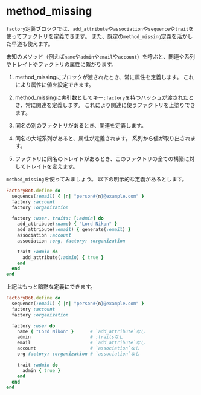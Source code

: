 # method_missing

`factory`定義ブロックでは、`add_attribute`や`association`や`sequence`や`trait`を使ってファクトリを定義できます。
また、既定の`method_missing`定義を活かした早道も使えます。

未知のメソッド（例えば`name`や`admin`や`email`や`account`）を呼ぶと、関連や系列やトレイトやファクトリの属性に繋がります。

1. method\_missingにブロックが渡されたとき、常に属性を定義します。
   これにより属性に値を設定できます。

1. method\_missingに実引数としてキー`:factory`を持つハッシュが渡されたとき、常に関連を定義します。
   これにより関連に使うファクトリを上塗りできます。

1. 同名の別のファクトリがあるとき、関連を定義します。

1. 同名の大域系列があると、属性が定義されます。
   系列から値が取り出されます。

1. ファクトリに同名のトレイトがあるとき、このファクトリの全ての構築に対してトレイトを変えます。

`method_missing`を使ってみましょう。
以下の明示的な定義があるとします。

```ruby
FactoryBot.define do
  sequence(:email) { |n| "person#{n}@example.com" }
  factory :account
  factory :organization

  factory :user, traits: [:admin] do
    add_attribute(:name) { "Lord Nikon" }
    add_attribute(:email) { generate(:email) }
    association :account
    association :org, factory: :organization

    trait :admin do
      add_attribute(:admin) { true }
    end
  end
end
```

上記はもっと暗黙な定義にできます。

```ruby
FactoryBot.define do
  sequence(:email) { |n| "person#{n}@example.com" }
  factory :account
  factory :organization

  factory :user do
    name { "Lord Nikon" }      # `add_attribute`なし
    admin                      # :traitsなし
    email                      # `add_attribute`なし
    account                    # `association`なし
    org factory: :organization # `association`なし

    trait :admin do
      admin { true }
    end
  end
end
```
